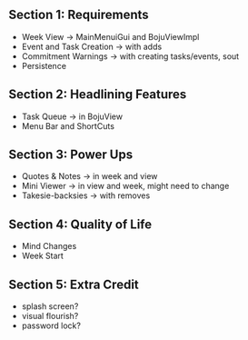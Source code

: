 ## Section 1: Requirements
- Week View -> MainMenuiGui and BojuViewImpl
- Event and Task Creation -> with adds
- Commitment Warnings -> with creating tasks/events, sout
- Persistence

## Section 2: Headlining Features
- Task Queue -> in BojuView
- Menu Bar and ShortCuts 

## Section 3: Power Ups
- Quotes & Notes -> in week and view
- Mini Viewer -> in view and week, might need to change
- Takesie-backsies -> with removes

## Section 4: Quality of Life
- Mind Changes
- Week Start


## Section 5: Extra Credit
- splash screen?
- visual flourish?
- password lock?
